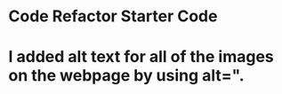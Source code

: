 # Code Refactor Starter Code
# I added alt text for all of the images on the webpage by using alt=".